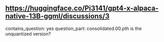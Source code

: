 ## https://huggingface.co/Pi3141/gpt4-x-alpaca-native-13B-ggml/discussions/3

contains_question: yes
question_part: consolidated.00.pth is the unquantized version?